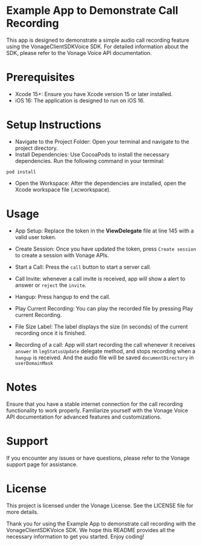 # Example App to Demonstrate Call Recording
This app is designed to demonstrate a simple audio call recording feature using the VonageClientSDKVoice SDK. For detailed information about the SDK, please refer to the Vonage Voice API documentation.

# Prerequisites
- Xcode 15+: Ensure you have Xcode version 15 or later installed.
- iOS 16: The application is designed to run on iOS 16.

# Setup Instructions
- Navigate to the Project Folder: Open your terminal and navigate to the project directory.
- Install Dependencies: Use CocoaPods to install the necessary dependencies. Run the following command in your terminal:

```
pod install
```
- Open the Workspace: After the dependencies are installed, open the Xcode workspace file (.xcworkspace).

# Usage
- App Setup: Replace the token in the **ViewDelegate** file at line 145 with a valid user token.

- Create Session: Once you have updated the token, press `Create session` to create a session with Vonage APIs.

- Start a Call: Press the `call` button to start a server call.

- Call Invite: whenever a call invite is received, app will show a alert to answer or `reject` the `invite`.

- Hangup: Press hangup to end the call.

- Play Current Recording: You can play the recorded file by pressing Play current Recording.

- File Size Label: The label displays the size (in seconds) of the current recording once it is finished.

- Recording of a call: App will start recording the call whenever it receives `answer` in `legStatusUpdate` delegate method, and stops recording when a `hangup` is received. And the audio file will be saved `documentDirectory` in `userDomainMask`


# Notes
Ensure that you have a stable internet connection for the call recording functionality to work properly.
Familiarize yourself with the Vonage Voice API documentation for advanced features and customizations.

# Support
If you encounter any issues or have questions, please refer to the Vonage support page for assistance.

# License
This project is licensed under the Vonage License. See the LICENSE file for more details.

Thank you for using the Example App to demonstrate call recording with the VonageClientSDKVoice SDK. We hope this README provides all the necessary information to get you started. Enjoy coding!
